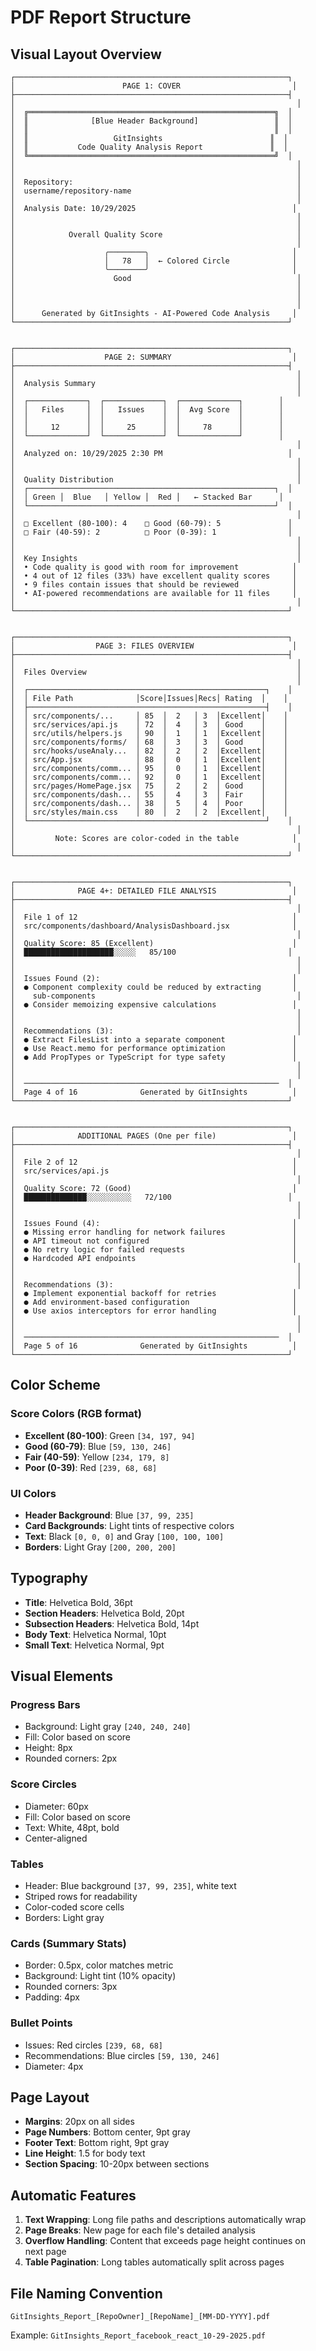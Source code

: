 # PDF Report Structure

## Visual Layout Overview

```
┌─────────────────────────────────────────────────────────────┐
│                        PAGE 1: COVER                         │
├─────────────────────────────────────────────────────────────┤
│                                                               │
│  ╔═══════════════════════════════════════════════════════╗  │
│  ║              [Blue Header Background]                 ║  │
│  ║                                                       ║  │
│  ║                   GitInsights                        ║  │
│  ║           Code Quality Analysis Report               ║  │
│  ╚═══════════════════════════════════════════════════════╝  │
│                                                               │
│                                                               │
│  Repository:                                                  │
│  username/repository-name                                     │
│                                                               │
│  Analysis Date: 10/29/2025                                   │
│                                                               │
│                                                               │
│            Overall Quality Score                              │
│                                                               │
│                    ╭────────╮                                │
│                    │   78   │  ← Colored Circle              │
│                    ╰────────╯                                │
│                      Good                                     │
│                                                               │
│                                                               │
│                                                               │
│      Generated by GitInsights - AI-Powered Code Analysis     │
└─────────────────────────────────────────────────────────────┘


┌─────────────────────────────────────────────────────────────┐
│                    PAGE 2: SUMMARY                           │
├─────────────────────────────────────────────────────────────┤
│                                                               │
│  Analysis Summary                                             │
│                                                               │
│  ┌─────────────┐  ┌─────────────┐  ┌─────────────┐        │
│  │   Files     │  │   Issues    │  │  Avg Score  │        │
│  │             │  │             │  │             │        │
│  │     12      │  │     25      │  │     78      │        │
│  └─────────────┘  └─────────────┘  └─────────────┘        │
│                                                               │
│  Analyzed on: 10/29/2025 2:30 PM                            │
│                                                               │
│                                                               │
│  Quality Distribution                                         │
│  ┌───────────────────────────────────────────────────────┐  │
│  │ Green │  Blue   │ Yellow │  Red │   ← Stacked Bar      │
│  └───────────────────────────────────────────────────────┘  │
│                                                               │
│  □ Excellent (80-100): 4    □ Good (60-79): 5               │
│  □ Fair (40-59): 2          □ Poor (0-39): 1                │
│                                                               │
│                                                               │
│  Key Insights                                                 │
│  • Code quality is good with room for improvement            │
│  • 4 out of 12 files (33%) have excellent quality scores     │
│  • 9 files contain issues that should be reviewed            │
│  • AI-powered recommendations are available for 11 files     │
│                                                               │
└─────────────────────────────────────────────────────────────┘


┌─────────────────────────────────────────────────────────────┐
│                  PAGE 3: FILES OVERVIEW                      │
├─────────────────────────────────────────────────────────────┤
│                                                               │
│  Files Overview                                               │
│                                                               │
│  ┌─────────────────────────────────────────────────────┐    │
│  │ File Path              │Score│Issues│Recs│ Rating  │    │
│  ├─────────────────────────────────────────────────────┤    │
│  │ src/components/...     │ 85  │  2   │ 3  │Excellent│    │
│  │ src/services/api.js    │ 72  │  4   │ 3  │ Good    │    │
│  │ src/utils/helpers.js   │ 90  │  1   │ 1  │Excellent│    │
│  │ src/components/forms/  │ 68  │  3   │ 3  │ Good    │    │
│  │ src/hooks/useAnaly...  │ 82  │  2   │ 2  │Excellent│    │
│  │ src/App.jsx            │ 88  │  0   │ 1  │Excellent│    │
│  │ src/components/comm... │ 95  │  0   │ 1  │Excellent│    │
│  │ src/components/comm... │ 92  │  0   │ 1  │Excellent│    │
│  │ src/pages/HomePage.jsx │ 75  │  2   │ 2  │ Good    │    │
│  │ src/components/dash... │ 55  │  4   │ 3  │ Fair    │    │
│  │ src/components/dash... │ 38  │  5   │ 4  │ Poor    │    │
│  │ src/styles/main.css    │ 80  │  2   │ 2  │Excellent│    │
│  └─────────────────────────────────────────────────────┘    │
│                                                               │
│         Note: Scores are color-coded in the table            │
│                                                               │
└─────────────────────────────────────────────────────────────┘


┌─────────────────────────────────────────────────────────────┐
│              PAGE 4+: DETAILED FILE ANALYSIS                 │
├─────────────────────────────────────────────────────────────┤
│                                                               │
│  File 1 of 12                                                │
│  src/components/dashboard/AnalysisDashboard.jsx              │
│                                                               │
│  Quality Score: 85 (Excellent)                               │
│  ████████████████████░░░░░   85/100                         │
│                                                               │
│                                                               │
│  Issues Found (2):                                           │
│  ● Component complexity could be reduced by extracting       │
│    sub-components                                             │
│  ● Consider memoizing expensive calculations                 │
│                                                               │
│                                                               │
│  Recommendations (3):                                         │
│  ● Extract FilesList into a separate component               │
│  ● Use React.memo for performance optimization               │
│  ● Add PropTypes or TypeScript for type safety               │
│                                                               │
│                                                               │
│  ─────────────────────────────────────────────────────────  │
│  Page 4 of 16              Generated by GitInsights          │
└─────────────────────────────────────────────────────────────┘


┌─────────────────────────────────────────────────────────────┐
│              ADDITIONAL PAGES (One per file)                 │
├─────────────────────────────────────────────────────────────┤
│                                                               │
│  File 2 of 12                                                │
│  src/services/api.js                                         │
│                                                               │
│  Quality Score: 72 (Good)                                    │
│  ██████████████░░░░░░░░░░   72/100                          │
│                                                               │
│                                                               │
│  Issues Found (4):                                           │
│  ● Missing error handling for network failures               │
│  ● API timeout not configured                                │
│  ● No retry logic for failed requests                        │
│  ● Hardcoded API endpoints                                   │
│                                                               │
│                                                               │
│  Recommendations (3):                                         │
│  ● Implement exponential backoff for retries                 │
│  ● Add environment-based configuration                       │
│  ● Use axios interceptors for error handling                 │
│                                                               │
│                                                               │
│  ─────────────────────────────────────────────────────────  │
│  Page 5 of 16              Generated by GitInsights          │
└─────────────────────────────────────────────────────────────┘
```

## Color Scheme

### Score Colors (RGB format)
- **Excellent (80-100)**: Green `[34, 197, 94]`
- **Good (60-79)**: Blue `[59, 130, 246]`
- **Fair (40-59)**: Yellow `[234, 179, 8]`
- **Poor (0-39)**: Red `[239, 68, 68]`

### UI Colors
- **Header Background**: Blue `[37, 99, 235]`
- **Card Backgrounds**: Light tints of respective colors
- **Text**: Black `[0, 0, 0]` and Gray `[100, 100, 100]`
- **Borders**: Light Gray `[200, 200, 200]`

## Typography

- **Title**: Helvetica Bold, 36pt
- **Section Headers**: Helvetica Bold, 20pt
- **Subsection Headers**: Helvetica Bold, 14pt
- **Body Text**: Helvetica Normal, 10pt
- **Small Text**: Helvetica Normal, 9pt

## Visual Elements

### Progress Bars
- Background: Light gray `[240, 240, 240]`
- Fill: Color based on score
- Height: 8px
- Rounded corners: 2px

### Score Circles
- Diameter: 60px
- Fill: Color based on score
- Text: White, 48pt, bold
- Center-aligned

### Tables
- Header: Blue background `[37, 99, 235]`, white text
- Striped rows for readability
- Color-coded score cells
- Borders: Light gray

### Cards (Summary Stats)
- Border: 0.5px, color matches metric
- Background: Light tint (10% opacity)
- Rounded corners: 3px
- Padding: 4px

### Bullet Points
- Issues: Red circles `[239, 68, 68]`
- Recommendations: Blue circles `[59, 130, 246]`
- Diameter: 4px

## Page Layout

- **Margins**: 20px on all sides
- **Page Numbers**: Bottom center, 9pt gray
- **Footer Text**: Bottom right, 9pt gray
- **Line Height**: 1.5 for body text
- **Section Spacing**: 10-20px between sections

## Automatic Features

1. **Text Wrapping**: Long file paths and descriptions automatically wrap
2. **Page Breaks**: New page for each file's detailed analysis
3. **Overflow Handling**: Content that exceeds page height continues on next page
4. **Table Pagination**: Long tables automatically split across pages

## File Naming Convention

```
GitInsights_Report_[RepoOwner]_[RepoName]_[MM-DD-YYYY].pdf
```

Example: `GitInsights_Report_facebook_react_10-29-2025.pdf`
